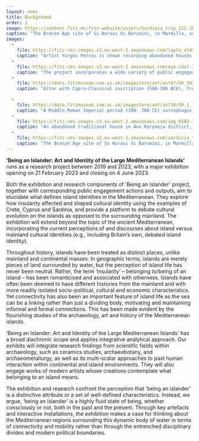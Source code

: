 ```yaml
---
layout: news
title: Background
order: 1
image: https://content.fitz.ms/fitz-website/assets/Sardinia_trip 222.JPG?key=exhibition
caption: "The Bronze Age site of Su Nuraxi di Barumini, in Marmilla, south-central Sardinia (Province of Medio Campidano), is one of the central sites featured as part of the Being an Islander project. Photo @ Christophilopoulou 2019."
images:
  -
    file: https://fitz-cms-images.s3.eu-west-2.amazonaws.com/lapta_oldvillage-1-.jpg
    caption: "Artist Yorgos Petrou is shown recording abandoned houses in Ano Keryneia district, north (occupied) Cyprus, in May 2019. @Petrou & Christophilopoulou 2019."
  -
    file: https://fitz-cms-images.s3.eu-west-2.amazonaws.com/eye-idol-15-image-taken-by-samy-kourbaj.jpeg
    caption: "The project incorporates a wide variety of public engagement events and workshops, centred around the material culture of the three islands and the East Mediterranean. Copyright Samy Kourbaj."
  -
    file: https://data.fitzmuseum.cam.ac.uk/imagestore/ant/ant47/GR_302_1892_1_201611_kly25_dc2.jpg
    caption: "Altar with Cypro-Classical inscription (500-300 BCE), from Tamassos, Cyprus. Copyright Fitzwilliam Museum 2020."

  -
    file: https://data.fitzmuseum.cam.ac.uk/imagestore/ant/ant38/GR_1_1835.jpg
    caption: "A Middle Roman Imperial period (100- 200 CE) sarcophagus, the Pashley sarcophagus, from the port of Arvi, South Crete. Copyright Fitzwilliam Museum 2020."
  -
    file: https://fitz-cms-images.s3.eu-west-2.amazonaws.com/img_6583-1.jpg
    caption: "An abandoned traditional house in Ano Keryneia district, north (occupied) Cyprus, incorporating archaeological material (spolia), as recorded by Yorgos Petrou & A. Christophilopoulou, May 2019. @Petrou & Christophilopoulou 2019."
  -
    file: https://fitz-cms-images.s3.eu-west-2.amazonaws.com/sardinia_trip-222-1-.jpg
    caption: "The Bronze Age site of Su Nuraxi di Barumini, in Marmilla, south-central Sardinia (Province of Medio Campidano), is one of the central sites featured as part of the Being an Islander project. Photo @ Christophilopoulou 2019."
---
```


**‘Being an Islander: Art and Identity of the Large Mediterranean Islands'** runs as a research project between 2019 and 2023, with a major exhibition opening on 21 February 2023 and closing on 4 June 2023.

Both the exhibition and research components of 'Being an Islander' project, together with corresponding public engagement actions and outputs, aim to elucidate what defines island identities in the Mediterranean. They explore how insularity affected and shaped cultural identity using the examples of Crete, Cyprus and Sardinia, and provide a platform to debate cultural evolution on the islands as opposed to the surrounding mainland. The exhibition will extend beyond the topic of the ancient Mediterranean, incorporating the current perceptions of and discourses about island versus mainland cultural identities (e.g., including Britain’s own, debated island identity).

Throughout history, islands have been treated as distinct places, unlike mainland and continental masses. In geographic terms, islands are merely pieces of land surrounded by water, but the perception of island life has never been neutral. Rather, the term ‘insularity’ – belonging to/being of an island – has been romanticised and associated with otherness. Islands have often been deemed to have different histories from the mainland and with more readily isolated socio-political, cultural and economic characteristics. Yet connectivity has also been an important feature of island life as the sea can be a linking rather than just a dividing body, motivating and maintaining informal and formal connections. This has been made evident by the flourishing studies of the archaeology, art and history of the Mediterranean islands.

‘Being an Islander: Art and Identity of the Large Mediterranean Islands' has a broad diachronic scope and applies integrative analytical approach. Our exhibits will integrate research findings from scientific fields within archaeology, such as ceramics studies, archaeobotany, and archaeometallurgy, as well as its multi-scalar approaches to past human interaction within continental and island environments. They will also engage works of modern artists whose creations contemplate what belonging to an island means.


The exhibition and research confront the perception that ‘being an islander’ is a distinctive attribute or a set of well-defined characteristics. Instead, we argue, ‘being an islander’ is a highly fluid state of being, whether consciously or not, both in the past and the present. Through key artefacts and interactive installations, the exhibition makes a case for thinking about the Mediterranean regions surrounding this dynamic body of water in terms of connectivity and mobility rather than through the entrenched disciplinary divides and modern political boundaries. 
